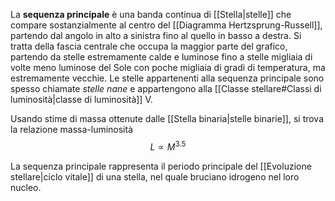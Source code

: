 La **sequenza principale** è una banda continua di [[Stella|stelle]] che compare sostanzialmente al centro del [[Diagramma Hertzsprung-Russell]], partendo dal angolo in alto a sinistra fino al quello in basso a destra. Si tratta della fascia centrale che occupa la maggior parte del grafico, partendo da stelle estremamente calde e luminose fino a stelle migliaia di volte meno luminose del Sole con poche migliaia di gradi di temperatura, ma estremamente vecchie. Le stelle appartenenti alla sequenza principale sono spesso chiamate *stelle nane* e appartengono alla [[Classe stellare#Classi di luminosità|classe di luminosità]] V.

Usando stime di massa ottenute dalle [[Stella binaria|stelle binarie]], si trova la relazione massa-luminosità
$$L\propto M^{3.5}$$

La sequenza principale rappresenta il periodo principale del [[Evoluzione stellare|ciclo vitale]] di una stella, nel quale bruciano idrogeno nel loro nucleo.